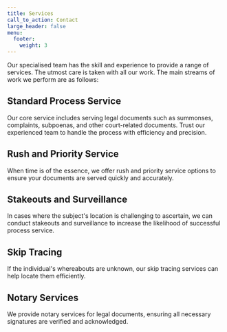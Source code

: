 ```yaml
---
title: Services
call_to_action: Contact
large_header: false
menu:
  footer:
    weight: 3
---
```


Our specialised team has the skill and experience to provide a range of services. The utmost care is taken with all our work. The main streams of work we perform are as follows:

## Standard Process Service

Our core service includes serving legal documents such as summonses, complaints, subpoenas, and other court-related documents. Trust our experienced team to handle the process with efficiency and precision.

## Rush and Priority Service

When time is of the essence, we offer rush and priority service options to ensure your documents are served quickly and accurately.

## Stakeouts and Surveillance

In cases where the subject's location is challenging to ascertain, we can conduct stakeouts and surveillance to increase the likelihood of successful process service.

## Skip Tracing

If the individual's whereabouts are unknown, our skip tracing services can help locate them efficiently.

## Notary Services

We provide notary services for legal documents, ensuring all necessary signatures are verified and acknowledged.

